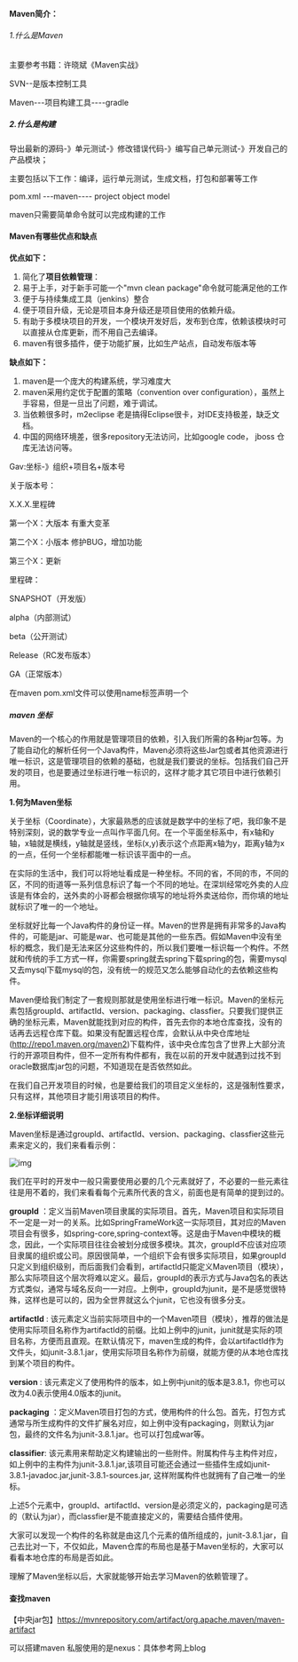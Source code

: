 #### Maven简介：

###### 1.什么是Maven

主要参考书籍：许晓斌《Maven实战》

SVN--是版本控制工具

Maven---项目构建工具----gradle

##### 2.什么是构建

导出最新的源码-》单元测试-》修改错误代码-》编写自己单元测试-》开发自己的产品模块；

主要包括以下工作：编译，运行单元测试，生成文档，打包和部署等工作

pom.xml ---maven----  project object  model

maven只需要简单命令就可以完成构建的工作

#### Maven有哪些优点和缺点

**优点如下：**

1. 简化了**项目依赖管理**：
2. 易于上手，对于新手可能一个"mvn clean package"命令就可能满足他的工作
3. 便于与持续集成工具（jenkins）整合
4. 便于项目升级，无论是项目本身升级还是项目使用的依赖升级。
5. 有助于多模块项目的开发，一个模块开发好后，发布到仓库，依赖该模块时可以直接从仓库更新，而不用自己去编译。
6. maven有很多插件，便于功能扩展，比如生产站点，自动发布版本等

**缺点如下：**

1. maven是一个庞大的构建系统，学习难度大
2. maven采用约定优于配置的策略（convention over configuration），虽然上手容易，但是一旦出了问题，难于调试。
3. 当依赖很多时，m2eclipse 老是搞得Eclipse很卡，对IDE支持极差，缺乏文档。
4. 中国的网络环境差，很多repository无法访问，比如google code， jboss 仓库无法访问等。 

Gav:坐标-》组织+项目名+版本号

关于版本号：

X.X.X.里程碑

第一个X：大版本 有重大变革

第二个X：小版本 修护BUG，增加功能

第三个X：更新

里程碑：

SNAPSHOT（开发版）

alpha（内部测试）

beta（公开测试）

Release（RC发布版本）

GA（正常版本）

在maven  pom.xml文件可以使用name标签声明一个





##### maven 坐标

Maven的一个核心的作用就是管理项目的依赖，引入我们所需的各种jar包等。为了能自动化的解析任何一个Java构件，Maven必须将这些Jar包或者其他资源进行唯一标识，这是管理项目的依赖的基础，也就是我们要说的坐标。包括我们自己开发的项目，也是要通过坐标进行唯一标识的，这样才能才其它项目中进行依赖引用。

 

**1.何为Maven坐标**

 

关于坐标（Coordinate），大家最熟悉的应该就是数学中的坐标了吧，我印象不是特别深刻，说的数学专业一点叫作平面几何。在一个平面坐标系中，有x轴和y轴，x轴就是横线，y轴就是竖线，坐标(x,y)表示这个点距离x轴为y，距离y轴为x的一点，任何一个坐标都能唯一标识该平面中的一点。

 

在实际的生活中，我们可以将地址看成是一种坐标。不同的省，不同的市，不同的区，不同的街道等一系列信息标识了每一个不同的地址。在深圳经常吃外卖的人应该是有体会的，送外卖的小哥都会根据你填写的地址将外卖送给你，而你填的地址就标识了唯一的一个地址。

 

坐标就好比每一个Java构件的身份证一样。Maven的世界是拥有非常多的Java构件的，可能是jar、可能是war、也可能是其他的一些东西。假如Maven中没有坐标的概念，我们是无法来区分这些构件的，所以我们要唯一标识每一个构件。不然就和传统的手工方式一样，你需要spring就去spring下载spring的包，需要mysql又去mysql下载mysql的包，没有统一的规范又怎么能够自动化的去依赖这些构件。

 

Maven便给我们制定了一套规则那就是使用坐标进行唯一标识。Maven的坐标元素包括groupId、artifactId、version、packaging、classfier。只要我们提供正确的坐标元素，Maven就能找到对应的构件，首先去你的本地仓库查找，没有的话再去远程仓库下载。如果没有配置远程仓库，会默认从中央仓库地址(http://repo1.maven.org/maven2)下载构件，该中央仓库包含了世界上大部分流行的开源项目构件，但不一定所有构件都有，我在以前的开发中就遇到过找不到oracle数据库jar包的问题，不知道现在是否依然如此。

 

在我们自己开发项目的时候，也是要给我们的项目定义坐标的，这是强制性要求，只有这样，其他项目才能引用该项目的构件。

 

**2.坐标详细说明**

 

Maven坐标是通过groupId、artifactId、version、packaging、classfier这些元素来定义的，我们来看看示例：

 

![img](https://images2015.cnblogs.com/blog/915951/201612/915951-20161210165348882-435373779.png)

 

我们在平时的开发中一般只需要使用必要的几个元素就好了，不必要的一些元素往往是用不着的，我们来看看每个元素所代表的含义，前面也是有简单的提到过的。

 

**groupId** ：定义当前Maven项目隶属的实际项目。首先，Maven项目和实际项目不一定是一对一的关系。比如SpringFrameWork这一实际项目，其对应的Maven项目会有很多，如spring-core,spring-context等。这是由于Maven中模块的概念，因此，一个实际项目往往会被划分成很多模块。其次，groupId不应该对应项目隶属的组织或公司。原因很简单，一个组织下会有很多实际项目，如果groupId只定义到组织级别，而后面我们会看到，artifactId只能定义Maven项目（模块），那么实际项目这个层次将难以定义。最后，groupId的表示方式与Java包名的表达方式类似，通常与域名反向一一对应。上例中，groupId为junit，是不是感觉很特殊，这样也是可以的，因为全世界就这么个junit，它也没有很多分支。

 

**artifactId** : 该元素定义当前实际项目中的一个Maven项目（模块），推荐的做法是使用实际项目名称作为artifactId的前缀。比如上例中的junit，junit就是实际的项目名称，方便而且直观。在默认情况下，maven生成的构件，会以artifactId作为文件头，如junit-3.8.1.jar，使用实际项目名称作为前缀，就能方便的从本地仓库找到某个项目的构件。

 

**version** : 该元素定义了使用构件的版本，如上例中junit的版本是3.8.1，你也可以改为4.0表示使用4.0版本的junit。

 

**packaging** ：定义Maven项目打包的方式，使用构件的什么包。首先，打包方式通常与所生成构件的文件扩展名对应，如上例中没有packaging，则默认为jar包，最终的文件名为junit-3.8.1.jar。也可以打包成war等。

 

**classifier**: 该元素用来帮助定义构建输出的一些附件。附属构件与主构件对应，如上例中的主构件为junit-3.8.1.jar,该项目可能还会通过一些插件生成如junit-3.8.1-javadoc.jar,junit-3.8.1-sources.jar, 这样附属构件也就拥有了自己唯一的坐标。

 

上述5个元素中，groupId、artifactId、version是必须定义的，packaging是可选的（默认为jar），而classfier是不能直接定义的，需要结合插件使用。

 

大家可以发现一个构件的名称就是由这几个元素的值所组成的，junit-3.8.1.jar，自己去比对一下，不仅如此，Maven仓库的布局也是基于Maven坐标的，大家可以看看本地仓库的布局是否如此。

 

理解了Maven坐标以后，大家就能够开始去学习Maven的依赖管理了。



#### 查找maven

【中央jar包】https://mvnrepository.com/artifact/org.apache.maven/maven-artifact

可以搭建maven 私服使用的是nexus：具体参考网上blog

